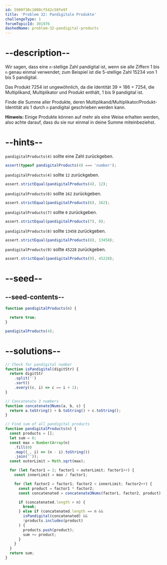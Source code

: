 ```yaml
---
id: 5900f38c1000cf542c50fe9f
title: 'Problem 32: Pandigitale Produkte'
challengeType: 1
forumTopicId: 301976
dashedName: problem-32-pandigital-products
---
```


# --description--

Wir sagen, dass eine `n`-stellige Zahl pandigital ist, wenn sie alle Ziffern 1 bis `n` genau einmal verwendet; zum Beispiel ist die 5-stellige Zahl 15234 von 1 bis 5 pandigital.

Das Produkt 7254 ist ungewöhnlich, da die Identität 39 × 186 = 7254, die Multiplikand, Multiplikator und Produkt enthält, 1 bis 9 pandigital ist.

Finde die Summe aller Produkte, deren Multiplikand/Multiplikator/Produkt-Identität als 1 durch `n` pandigital geschrieben werden kann.

**Hinweis:** Einige Produkte können auf mehr als eine Weise erhalten werden, also achte darauf, dass du sie nur einmal in deine Summe miteinbeziehst.

# --hints--

`pandigitalProducts(4)` sollte eine Zahl zurückgeben.

```js
assert(typeof pandigitalProducts(4) === 'number');
```

`pandigitalProducts(4)` sollte `12` zurückgeben.

```js
assert.strictEqual(pandigitalProducts(4), 12);
```

`pandigitalProducts(6)` sollte `162` zurückgeben.

```js
assert.strictEqual(pandigitalProducts(6), 162);
```

`pandigitalProducts(7)` sollte `0` zurückgeben.

```js
assert.strictEqual(pandigitalProducts(7), 0);
```

`pandigitalProducts(8)` sollte `13458` zurückgeben.

```js
assert.strictEqual(pandigitalProducts(8), 13458);
```

`pandigitalProducts(9)` sollte `45228` zurückgeben.

```js
assert.strictEqual(pandigitalProducts(9), 45228);
```

# --seed--

## --seed-contents--

```js
function pandigitalProducts(n) {

  return true;
}

pandigitalProducts(4);
```

# --solutions--

```js
// Check for pandigital number
function isPandigital(digitStr) {
  return digitStr
    .split('')
    .sort()
    .every((c, i) => c == i + 1);
}

// Concatenate 3 numbers
function concatenate3Nums(a, b, c) {
  return a.toString() + b.toString() + c.toString();
}

// Find sum of all pandigital products
function pandigitalProducts(n) {
  const products = [];
  let sum = 0;
  const max = Number(Array(n)
    .fill(0)
    .map((_, i) => (n - i).toString())
    .join(''));
  const outerLimit = Math.sqrt(max);

  for (let factor1 = 2; factor1 < outerLimit; factor1++) {
    const innerLimit = max / factor1;

    for (let factor2 = factor1; factor2 < innerLimit; factor2++) {
      const product = factor1 * factor2;
      const concatenated = concatenate3Nums(factor1, factor2, product);

      if (concatenated.length > n) {
        break;
      } else if (concatenated.length == n &&
        isPandigital(concatenated) &&
        !products.includes(product)
      ) {
        products.push(product);
        sum += product;
      }
    }
  }
  return sum;
}
```
